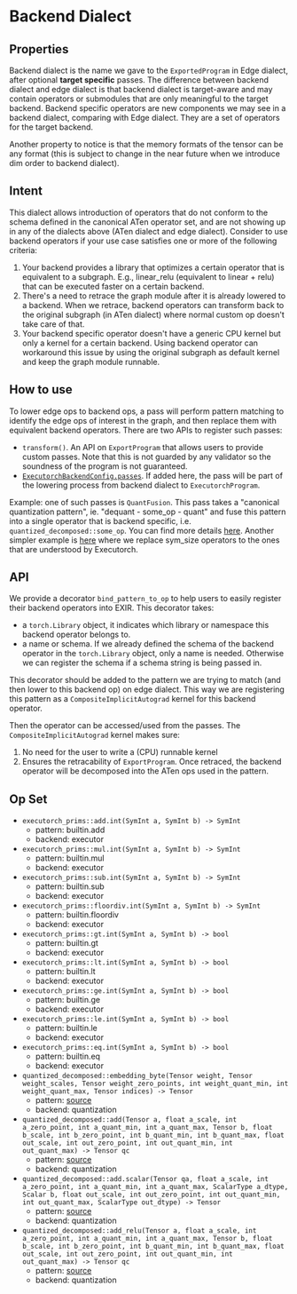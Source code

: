 # Backend Dialect


## Properties
Backend dialect is the name we gave to the `ExportedProgram` in Edge dialect, after optional **target specific** passes. The difference between backend dialect and edge dialect is that backend dialect is target-aware and may contain operators or submodules that are only meaningful to the target backend. Backend specific operators are new components we may see in a backend dialect, comparing with Edge dialect. They are a set of operators for the target backend.

Another property to notice is that the memory formats of the tensor can be any format (this is subject to change in the near future when we introduce dim order to backend dialect).


## Intent

This dialect allows introduction of operators that do not conform to the schema defined in the canonical ATen operator set, and are not showing up in any of the dialects above (ATen dialect and edge dialect). Consider to use backend operators if your use case satisfies one or more of the following criteria:

1. Your backend provides a library that optimizes a certain operator that is equivalent to a subgraph. E.g., linear_relu (equivalent to linear + relu) that can be executed faster on a certain backend.
2. There's a need to retrace the graph module after it is already lowered to a backend. When we retrace, backend operators can transform back to the original subgraph (in ATen dialect) where normal custom op doesn't take care of that.
3. Your backend specific operator doesn't have a generic CPU kernel but only a kernel for a certain backend. Using backend operator can workaround this issue by using the original subgraph as default kernel and keep the graph module runnable.


## How to use

To lower edge ops to backend ops, a pass will perform pattern matching to identify the edge ops of interest in the graph, and then replace them with equivalent backend operators. There are two APIs to register such passes:

* `transform()`. An API on `ExportProgram` that allows users to provide custom passes. Note that this is not guarded by any validator so the soundness of the program is not guaranteed.
* [`ExecutorchBackendConfig.passes`](https://github.com/pytorch/executorch/blob/main/exir/capture/_config.py#L40). If added here, the pass will be part of the lowering process from backend dialect to `ExecutorchProgram`.

Example: one of such passes is `QuantFusion`. This pass takes a "canonical quantization pattern", ie. "dequant - some_op - quant" and fuse this pattern into a single operator that is backend specific, i.e. `quantized_decomposed::some_op`. You can find more details [here](../tutorials/short_term_quantization_flow.md). Another simpler example is [here](https://github.com/pytorch/executorch/blob/main/exir/passes/replace_edge_with_backend_pass.py#L20) where we replace sym_size operators to the ones that are understood by Executorch.

## API

We provide a decorator `bind_pattern_to_op` to help users to easily register their backend operators into EXIR. This decorator takes:
* a `torch.Library` object, it indicates which library or namespace this backend operator belongs to.
* a name or schema. If we already defined the schema of the backend operator in the `torch.Library` object, only a name is needed. Otherwise we can register the schema if a schema string is being passed in.

This decorator should be added to the pattern we are trying to match (and then lower to this backend op) on edge dialect. This way we are registering this pattern as a `CompositeImplicitAutograd` kernel for this backend operator.

Then the operator can be accessed/used from the passes. The `CompositeImplicitAutograd` kernel makes sure:
1. No need for the user to write a (CPU) runnable kernel
2. Ensures the retracability of `ExportProgram`. Once retraced, the backend operator will be decomposed into the ATen ops used in the pattern.

## Op Set

* `executorch_prims::add.int(SymInt a, SymInt b) -> SymInt`
  * pattern: builtin.add
  * backend: executor
* `executorch_prims::mul.int(SymInt a, SymInt b) -> SymInt`
  * pattern: builtin.mul
  * backend: executor
* `executorch_prims::sub.int(SymInt a, SymInt b) -> SymInt`
  * pattern: builtin.sub
  * backend: executor
* `executorch_prims::floordiv.int(SymInt a, SymInt b) -> SymInt`
  * pattern: builtin.floordiv
  * backend: executor
* `executorch_prims::gt.int(SymInt a, SymInt b) -> bool`
  * pattern: builtin.gt
  * backend: executor
* `executorch_prims::lt.int(SymInt a, SymInt b) -> bool`
  * pattern: builtin.lt
  * backend: executor
* `executorch_prims::ge.int(SymInt a, SymInt b) -> bool`
  * pattern: builtin.ge
  * backend: executor
* `executorch_prims::le.int(SymInt a, SymInt b) -> bool`
  * pattern: builtin.le
  * backend: executor
* `executorch_prims::eq.int(SymInt a, SymInt b) -> bool`
  * pattern: builtin.eq
  * backend: executor
* `quantized_decomposed::embedding_byte(Tensor weight, Tensor weight_scales, Tensor weight_zero_points, int weight_quant_min, int weight_quant_max, Tensor indices) -> Tensor`
  * pattern: [source](https://github.com/pytorch/executorch/blob/main/exir/passes/_quant_patterns_and_replacements.py)
  * backend: quantization
* `quantized_decomposed::add(Tensor a, float a_scale, int a_zero_point, int a_quant_min, int a_quant_max, Tensor b, float b_scale, int b_zero_point, int b_quant_min, int b_quant_max, float out_scale, int out_zero_point, int out_quant_min, int out_quant_max) -> Tensor qc`
  * pattern: [source](https://github.com/pytorch/executorch/blob/main/exir/passes/_quant_patterns_and_replacements.py)
  * backend: quantization
* `quantized_decomposed::add.scalar(Tensor qa, float a_scale, int a_zero_point, int a_quant_min, int a_quant_max, ScalarType a_dtype, Scalar b, float out_scale, int out_zero_point, int out_quant_min, int out_quant_max, ScalarType out_dtype) -> Tensor`
  * pattern: [source](https://github.com/pytorch/executorch/blob/main/exir/passes/_quant_patterns_and_replacements.py)
  * backend: quantization
* `quantized_decomposed::add_relu(Tensor a, float a_scale, int a_zero_point, int a_quant_min, int a_quant_max, Tensor b, float b_scale, int b_zero_point, int b_quant_min, int b_quant_max, float out_scale, int out_zero_point, int out_quant_min, int out_quant_max) -> Tensor qc`
  * pattern: [source](https://github.com/pytorch/executorch/blob/main/exir/passes/_quant_patterns_and_replacements.py)
  * backend: quantization
